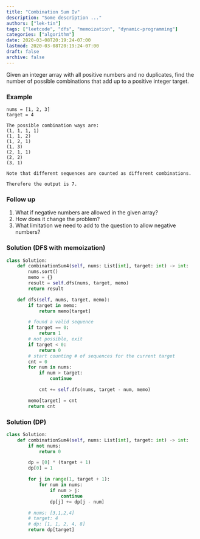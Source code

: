 ```yaml
---
title: "Combination Sum Iv"
description: "Some description ..."
authors: ["lek-tin"]
tags: ["leetcode", "dfs", "memoization", "dynamic-programming"]
categories: ["algorithm"]
date: 2020-03-08T20:19:24-07:00
lastmod: 2020-03-08T20:19:24-07:00
draft: false
archive: false
---
```


Given an integer array with all positive numbers and no duplicates, find the number of possible combinations that add up to a positive integer target.

### Example

```
nums = [1, 2, 3]
target = 4

The possible combination ways are:
(1, 1, 1, 1)
(1, 1, 2)
(1, 2, 1)
(1, 3)
(2, 1, 1)
(2, 2)
(3, 1)

Note that different sequences are counted as different combinations.

Therefore the output is 7.
```

### Follow up
1. What if negative numbers are allowed in the given array?
2. How does it change the problem?
3. What limitation we need to add to the question to allow negative numbers?


### Solution (DFS with memoization)

```python
class Solution:
    def combinationSum4(self, nums: List[int], target: int) -> int:
        nums.sort()
        memo = {}
        result = self.dfs(nums, target, memo)
        return result

    def dfs(self, nums, target, memo):
        if target in memo:
            return memo[target]

        # found a valid sequence
        if target == 0:
            return 1
        # not possible, exit
        if target < 0:
            return 0
        # start counting # of sequences for the current target
        cnt = 0
        for num in nums:
            if num > target:
                continue

            cnt += self.dfs(nums, target - num, memo)

        memo[target] = cnt
        return cnt
```

### Solution (DP)

```python
class Solution:
    def combinationSum4(self, nums: List[int], target: int) -> int:
        if not nums:
            return 0

        dp = [0] * (target + 1)
        dp[0] = 1

        for j in range(1, target + 1):
            for num in nums:
                if num > j:
                    continue
                dp[j] += dp[j - num]

        # nums: [3,1,2,4]
        # target: 4
        # dp: [1, 1, 2, 4, 8]
        return dp[target]
```